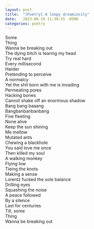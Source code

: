 ```yaml
---
layout: post
title:  "[Poetry] A loopy dreamiosity"
date:   2023-08-10 11:30:15 -0500
categories: poetry
---
```


Some\
Thing \
Wanna be breaking out\
The dying bitch is tearing my head\
Try real hard\
Every millisecond\
Harder\
Pretending to perceive\
A normalcy\
Yet the shit born with me is invading\
Permeating pores\
Hacking bones\
Cannot shake off an enormous shadow\
Bang bang baaang\
Bangbanbanbanbang\
Five fleeting\
None alive\
Keep the sun shining\
Me mellow\
Mutated ants\
Chewing a blackhole\
You said love me once\
Then killed my soul\
A walking monkey\
Flying low\
Tieing the knots\
Making a sense\
Lorentz fucked the sole balance\
Drilling eyes\
Squashing the noise\
A peace followed\
By a silence\
Last for centuries\
Till, some\
Thing\
Wanna be breaking out
